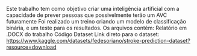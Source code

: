 Este trabalho tem como objetivo criar uma inteligência artificial 
com a capacidade de prever pessoas que possivelmente terão um AVC futuramente
Foi realizado um treino criando um modelo de classificação binária, 
e um teste para os resultados. Os arquivos contém:
Relatório em .DOCX do trabalho
Código
Dataset
Link direto para o dataset: https://www.kaggle.com/datasets/fedesoriano/stroke-prediction-dataset?resource=download
